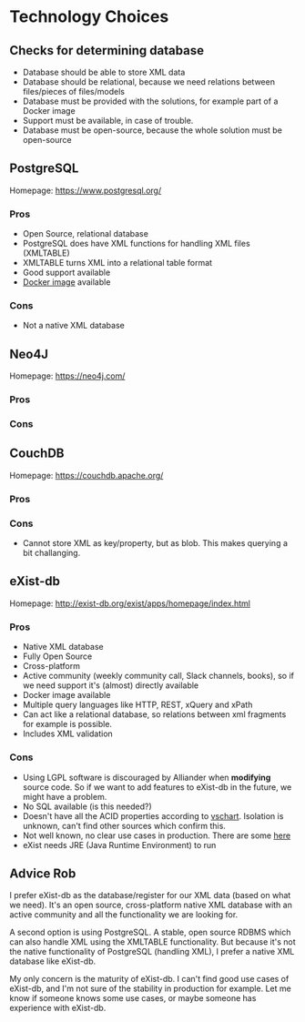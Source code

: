 # Technology Choices
## Checks for determining database
- Database should be able to store XML data
- Database should be relational, because we need relations between files/pieces of files/models
- Database must be provided with the solutions, for example part of a Docker image
- Support must be available, in case of trouble.
- Database must be open-source, because the whole solution must be open-source

## PostgreSQL
Homepage: https://www.postgresql.org/
### Pros
- Open Source, relational database
- PostgreSQL does have XML functions for handling XML files (XMLTABLE)
- XMLTABLE turns XML into a relational table format
- Good support available
- [Docker image](https://hub.docker.com/_/postgres) available

### Cons
- Not a native XML database

## Neo4J
Homepage: https://neo4j.com/
### Pros
### Cons

## CouchDB
Homepage: https://couchdb.apache.org/
### Pros

### Cons
- Cannot store XML as key/property, but as blob. This makes querying a bit challanging.

## eXist-db
Homepage: http://exist-db.org/exist/apps/homepage/index.html
### Pros
- Native XML database
- Fully Open Source
- Cross-platform
- Active community (weekly community call, Slack channels, books), so if we need support it's (almost) directly available
- Docker image available
- Multiple query languages like HTTP, REST, xQuery and xPath
- Can act like a relational database, so relations between xml fragments for example is possible.
- Includes XML validation

### Cons
- Using LGPL software is discouraged by Alliander when __modifying__ source code. So if we want to add features to eXist-db in the future, we might have a problem.
- No SQL available (is this needed?)
- Doesn't have all the ACID properties according to [vschart](http://vschart.com/compare/exist-db/vs/postgresql). Isolation is unknown, can't find other sources which confirm this.
- Not well known, no clear use cases in production. There are some [here](http://showcases.exist-db.org/exist/apps/Showcases/index.html)
- eXist needs JRE (Java Runtime Environment) to run

## Advice Rob
I prefer eXist-db as the database/register for our XML data (based on what we need). It's an open source, cross-platform native XML database with an active community and all the functionality we are looking for.

A second option is using PostgreSQL. A stable, open source RDBMS which can also handle XML using the XMLTABLE functionality. But because it's not the native functionality of PostgreSQL (handling XML), I prefer a native XML database like eXist-db.

My only concern is the maturity of eXist-db. I can't find good use cases of eXist-db, and I'm not sure of the stability in production for example. Let me know if someone knows some use cases, or maybe someone has experience with eXist-db.
